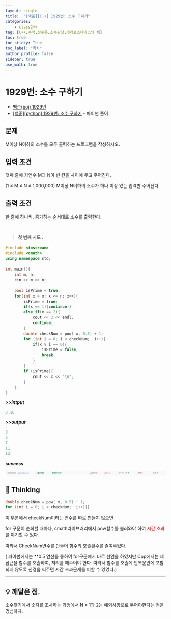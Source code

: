 ```yaml
---
layout: single
title:  "[백준][C++] 1929번: 소수 구하기"
categories: 
    - class2++
tag: [C++,수학,정수론,소수판정,에라토스테네스의 체]
toc: true
toc_sticky: True
toc_label: "목차"
author_profile: false
sidebar: true
use_math: true
---
```


# 1929번: 소수 구하기

* [백준(boj) 1929번](https://www.acmicpc.net/problem/1929)
* [[백준][python] 1929번: 소수 구하기](https://geunskoo.github.io/class2++/boj-1929/) - 파이썬 풀이

## 문제

M이상 N이하의 소수를 모두 출력하는 프로그램을 작성하시오.



## 입력 조건

첫째 줄에 자연수 M과 N이 빈 칸을 사이에 두고 주어진다. 

(1 ≤ M ≤ N ≤ 1,000,000) M이상 N이하의 소수가 하나 이상 있는 입력만 주어진다.



## 출력 조건

한 줄에 하나씩, 증가하는 순서대로 소수를 출력한다.

<br/>

> **첫 번째 시도 .**

 ```cpp
 #include <iostream>
 #include <cmath>
 using namespace std;
 
 int main(){
     int m, n;
     cin >> m >> n;
     
     bool isPrime = true;
     for(int x = m; x <= n; x++){
         isPrime = true;
         if(x == 1){continue;}
         else if(x == 2){
             cout << 2 << endl;
             continue;
         }
         double checkNum = pow( x, 0.5) + 1;
         for (int i = 0; i < checkNum;  i++){
             if(x % i == 0){
                 isPrime = false;
                 break;
             }
         }
         if (isPrime){
             cout << x << "\n";
         }
     }
 }
 
 ```

 ***>>intput***

```python
3 16
```

 ***>>output***

 ```python
 3
 5
 7
 11
 13
 ```

***success***

![image-20220829175103248](../../images/2022-08-29-boj-1929-cpp/image-20220829175103248.png)

## 🌝 Thinking

```cpp
double checkNum = pow( x, 0.5) + 1;
for (int i = 0; i < checkNum;  i++){}
```

이 부분에서 checkNum이라는 변수를 따로 만들지 않으면 

for 구문이 순회할 때마다, cmath라이브러리에서 pow함수를 불러와야 하여 <span style = "color:red">시간 초과</span>를 야기할 수 있다.

따라서 CheckNum변수를 만들어 함수의 호출횟수를 줄여주었다.

( 파이썬에서는 **0.5 연산을 통하여 for구문에서 바로 선언을 하였지만 Cpp에서는 제곱근을 함수를 호출하여, 처리를 해주어야 한다. 따라서 함수를 호출에 반복문안에 포함되지 않도록 신경을 써주면 시간 초과문제를 피할 수 있었다.)

---



## 💡 깨달은 점.

소수찾기에서 숫자를 조사하는 과정에서 N = 1과 2는 예외사항으로 두어야한다는 점을 명심하자.
